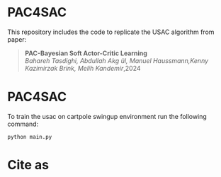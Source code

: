 # PAC4SAC

This repository includes the code to replicate the USAC algorithm from paper:


> **PAC-Bayesian Soft Actor-Critic Learning**\
> _Bahareh Tasdighi, Abdullah Akg ̈ul, Manuel Haussmann,Kenny Kazimirzak Brink, Melih Kandemir_\,2024 



# PAC4SAC
To train the usac on cartpole swingup environment run the following command:

```
python main.py
```



# Cite as
